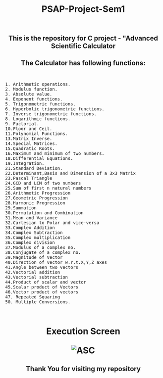 <h1 align="center"> PSAP-Project-Sem1</h1>
<br>
<h2 align="center">This is the repository for C project - "Advanced Scientific Calculator</h2>

<h2 align="center">The Calculator has following functions:</h2>
<br>
<pre>
1. Arithmetic operations.
2. Modulus function.
3. Absolute value.
4. Exponent functions.
5. Trigonometric functions.
6. Hyperbolic trigonometric functions.
7. Inverse trigonometric functions.
8. Logarithmic functions.
9. Factorial.
10.Floor and Ceil.
11.Polynomial Functions.
13.Matrix Inverse.
14.Special Matrices.
15.Quadratic Roots.
16.Maximum and minimum of two numbers.
18.Differential Equations.
19.Integration.
21.Standard Deviation.
22.Determinant,Basis and Dimension of a 3x3 Matrix
23.Pascal Triangle
24.GCD and LCM of two numbers
25.Sum of first n natural numbers 
26.Arithmetic Progression
27.Geometric Progression
28.Harmonic Progression
29.Summation
30.Permutation and Combination
31.Mean and Variance
32.Cartesian to Polar and vice-versa
33.Complex Addition
34.Complex Subtraction
35.Complex multiplication
36.Complex division
37.Modulus of a complex no.
38.Conjugate of a complex no.
39.Magnitude of Vector
40.Direction of vector w.r.t.X,Y,Z axes
41.Angle between two vectors
42.Vectorial addition
43.Vectorial subtraction
44.Product of scalar and vector
45.Scalar product of Vectors
46.Vector product of vectors
47. Repeated Squaring
50. Multiple Conversions.
</pre>
<br>
<h1 align="center">Execution Screen</p>

![ASC](https://user-images.githubusercontent.com/80061026/124316603-7b492a00-db93-11eb-8c87-b0d9cb104f9e.png)

<h2 align="center">Thank You for visiting my repository</h2>



